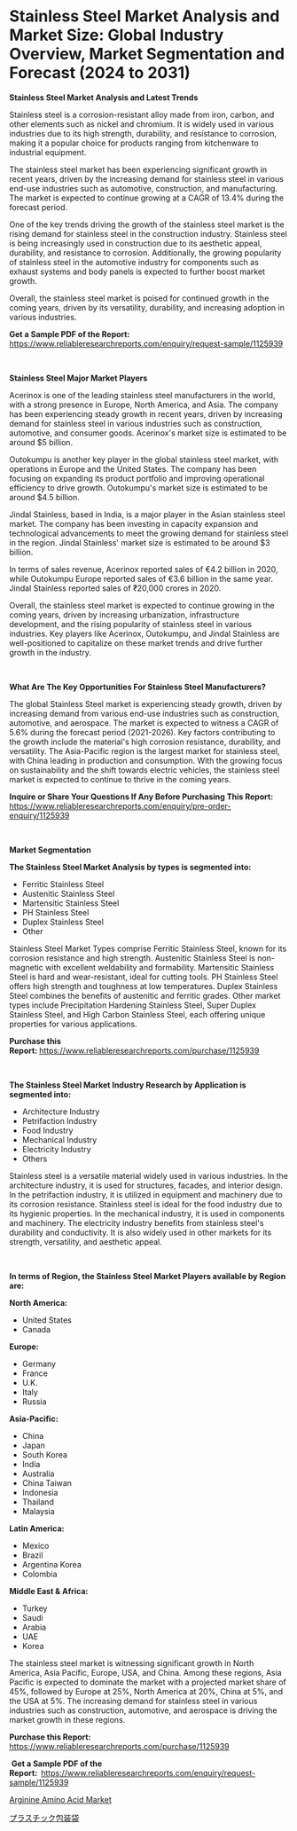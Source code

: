 <p><h1>Stainless Steel Market Analysis and Market Size: Global Industry Overview, Market Segmentation and Forecast (2024 to 2031)</h1></p><p><strong>Stainless Steel Market Analysis and Latest Trends</strong></p>
<p><p>Stainless steel is a corrosion-resistant alloy made from iron, carbon, and other elements such as nickel and chromium. It is widely used in various industries due to its high strength, durability, and resistance to corrosion, making it a popular choice for products ranging from kitchenware to industrial equipment.</p><p>The stainless steel market has been experiencing significant growth in recent years, driven by the increasing demand for stainless steel in various end-use industries such as automotive, construction, and manufacturing. The market is expected to continue growing at a CAGR of 13.4% during the forecast period.</p><p>One of the key trends driving the growth of the stainless steel market is the rising demand for stainless steel in the construction industry. Stainless steel is being increasingly used in construction due to its aesthetic appeal, durability, and resistance to corrosion. Additionally, the growing popularity of stainless steel in the automotive industry for components such as exhaust systems and body panels is expected to further boost market growth.</p><p>Overall, the stainless steel market is poised for continued growth in the coming years, driven by its versatility, durability, and increasing adoption in various industries.</p></p>
<p><strong>Get a Sample PDF of the Report:&nbsp;</strong> <a href="https://www.reliableresearchreports.com/enquiry/request-sample/1125939">https://www.reliableresearchreports.com/enquiry/request-sample/1125939</a></p>
<p>&nbsp;</p>
<p><strong>Stainless Steel Major Market Players</strong></p>
<p><p>Acerinox is one of the leading stainless steel manufacturers in the world, with a strong presence in Europe, North America, and Asia. The company has been experiencing steady growth in recent years, driven by increasing demand for stainless steel in various industries such as construction, automotive, and consumer goods. Acerinox's market size is estimated to be around $5 billion.</p><p>Outokumpu is another key player in the global stainless steel market, with operations in Europe and the United States. The company has been focusing on expanding its product portfolio and improving operational efficiency to drive growth. Outokumpu's market size is estimated to be around $4.5 billion.</p><p>Jindal Stainless, based in India, is a major player in the Asian stainless steel market. The company has been investing in capacity expansion and technological advancements to meet the growing demand for stainless steel in the region. Jindal Stainless' market size is estimated to be around $3 billion.</p><p>In terms of sales revenue, Acerinox reported sales of €4.2 billion in 2020, while Outokumpu Europe reported sales of €3.6 billion in the same year. Jindal Stainless reported sales of ₹20,000 crores in 2020.</p><p>Overall, the stainless steel market is expected to continue growing in the coming years, driven by increasing urbanization, infrastructure development, and the rising popularity of stainless steel in various industries. Key players like Acerinox, Outokumpu, and Jindal Stainless are well-positioned to capitalize on these market trends and drive further growth in the industry.</p></p>
<p>&nbsp;</p>
<p><strong>What Are The Key Opportunities For Stainless Steel Manufacturers?</strong></p>
<p><p>The global Stainless Steel market is experiencing steady growth, driven by increasing demand from various end-use industries such as construction, automotive, and aerospace. The market is expected to witness a CAGR of 5.6% during the forecast period (2021-2026). Key factors contributing to the growth include the material's high corrosion resistance, durability, and versatility. The Asia-Pacific region is the largest market for stainless steel, with China leading in production and consumption. With the growing focus on sustainability and the shift towards electric vehicles, the stainless steel market is expected to continue to thrive in the coming years.</p></p>
<p><strong>Inquire or Share Your Questions If Any Before Purchasing This Report:</strong> <a href="https://www.reliableresearchreports.com/enquiry/pre-order-enquiry/1125939">https://www.reliableresearchreports.com/enquiry/pre-order-enquiry/1125939</a></p>
<p>&nbsp;</p>
<p><strong>Market Segmentation</strong></p>
<p><strong>The Stainless Steel Market Analysis by types is segmented into:</strong></p>
<p><ul><li>Ferritic Stainless Steel</li><li>Austenitic Stainless Steel</li><li>Martensitic Stainless Steel</li><li>PH Stainless Steel</li><li>Duplex Stainless Steel</li><li>Other</li></ul></p>
<p><p>Stainless Steel Market Types comprise Ferritic Stainless Steel, known for its corrosion resistance and high strength. Austenitic Stainless Steel is non-magnetic with excellent weldability and formability. Martensitic Stainless Steel is hard and wear-resistant, ideal for cutting tools. PH Stainless Steel offers high strength and toughness at low temperatures. Duplex Stainless Steel combines the benefits of austenitic and ferritic grades. Other market types include Precipitation Hardening Stainless Steel, Super Duplex Stainless Steel, and High Carbon Stainless Steel, each offering unique properties for various applications.</p></p>
<p><strong>Purchase this Report:&nbsp;</strong><a href="https://www.reliableresearchreports.com/purchase/1125939">https://www.reliableresearchreports.com/purchase/1125939</a></p>
<p>&nbsp;</p>
<p><strong>The Stainless Steel Market Industry Research by Application is segmented into:</strong></p>
<p><ul><li>Architecture Industry</li><li>Petrifaction Industry</li><li>Food Industry</li><li>Mechanical Industry</li><li>Electricity Industry</li><li>Others</li></ul></p>
<p><p>Stainless steel is a versatile material widely used in various industries. In the architecture industry, it is used for structures, facades, and interior design. In the petrifaction industry, it is utilized in equipment and machinery due to its corrosion resistance. Stainless steel is ideal for the food industry due to its hygienic properties. In the mechanical industry, it is used in components and machinery. The electricity industry benefits from stainless steel's durability and conductivity. It is also widely used in other markets for its strength, versatility, and aesthetic appeal.</p></p>
<p>&nbsp;</p>
<p><strong>In terms of Region, the Stainless Steel Market Players available by Region are:</strong></p>
<p>
    <p> <strong> North America: </strong>
        <ul>
            <li>United States</li>
            <li>Canada</li>
        </ul>
        </p> 
    <p> <strong> Europe: </strong>
        <ul>
            <li>Germany</li>
            <li>France</li>
            <li>U.K.</li>
            <li>Italy</li>
            <li>Russia</li>
        </ul>
        </p> 
    <p> <strong> Asia-Pacific: </strong>
        <ul>
            <li>China</li>
            <li>Japan</li>
            <li>South Korea</li>
            <li>India</li>
            <li>Australia</li>
            <li>China Taiwan</li>
            <li>Indonesia</li>
            <li>Thailand</li>
            <li>Malaysia</li>
        </ul>
        </p> 
    <p> <strong> Latin America: </strong>
        <ul>
            <li>Mexico</li>
            <li>Brazil</li>
            <li>Argentina Korea</li>
            <li>Colombia</li>
        </ul>
        </p> 
    <p> <strong> Middle East & Africa: </strong>
        <ul>
            <li>Turkey</li>
            <li>Saudi</li>
            <li>Arabia</li>
            <li>UAE</li>
            <li>Korea</li>
        </ul>
    </p>
    </p>
<p><p>The stainless steel market is witnessing significant growth in North America, Asia Pacific, Europe, USA, and China. Among these regions, Asia Pacific is expected to dominate the market with a projected market share of 45%, followed by Europe at 25%, North America at 20%, China at 5%, and the USA at 5%. The increasing demand for stainless steel in various industries such as construction, automotive, and aerospace is driving the market growth in these regions.</p></p>
<p><strong>Purchase this Report: </strong><a href="https://www.reliableresearchreports.com/purchase/1125939">https://www.reliableresearchreports.com/purchase/1125939</a></p>
<p>&nbsp;<strong>Get a Sample PDF of the Report:&nbsp;&nbsp;</strong><a href="https://www.reliableresearchreports.com/enquiry/request-sample/1125939">https://www.reliableresearchreports.com/enquiry/request-sample/1125939</a></p>
<p><strong></strong></p>
<p><p><a href="https://github.com/GroverBarry/Market-Research-Report-List-4/blob/main/arginine-amino-acid-market.md">Arginine Amino Acid Market</a></p><p><a href="https://github.com/ppmazlotr77499/Market-Research-Report-List-1/blob/main/9304354194286.md">プラスチック包装袋</a></p></p>